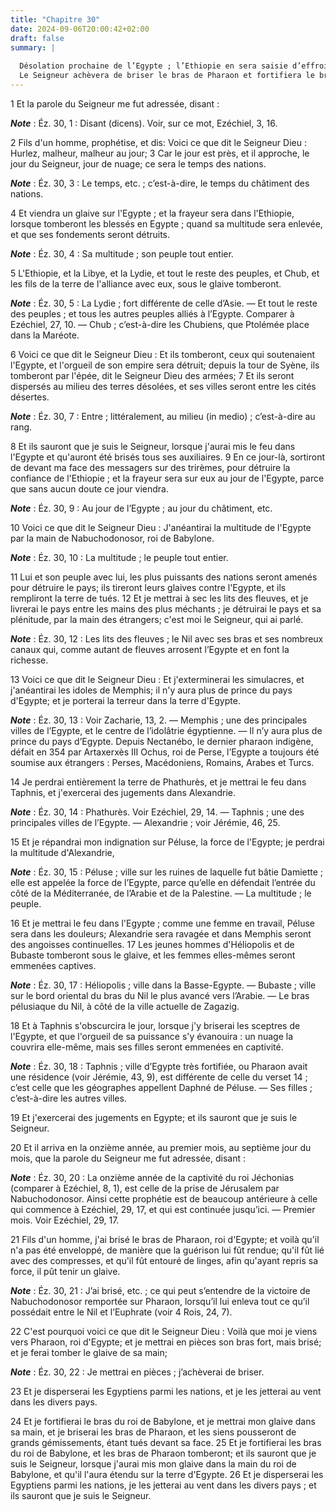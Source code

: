 ```yaml
---
title: "Chapitre 30"
date: 2024-09-06T20:00:42+02:00
draft: false
summary: |
  
  Désolation prochaine de l’Egypte ; l’Ethiopie en sera saisie d’effroi.
  Le Seigneur achèvera de briser le bras de Pharaon et fortifiera le bras du roi de Babylone.
---
```



1 Et la parole du Seigneur me fut adressée, disant :

***Note*** :  Éz. 30, 1 : Disant (dicens). Voir, sur ce mot, Ezéchiel, 3, 16.


2 Fils d'un homme, prophétise, et dis: Voici ce que dit le Seigneur Dieu : Hurlez, malheur, malheur au jour; 3 Car le jour est près, et il approche, le jour du Seigneur, jour de nuage; ce sera le temps des nations.

***Note*** :  Éz. 30, 3 : Le temps, etc. ; c’est-à-dire, le temps du châtiment des nations.

4 Et viendra un glaive sur l'Egypte ; et la frayeur sera dans l'Ethiopie, lorsque tomberont les blessés en Egypte ; quand sa multitude sera enlevée, et que ses fondements seront détruits.

***Note*** :  Éz. 30, 4 : Sa multitude ; son peuple tout entier.

5 L'Ethiopie, et la Libye, et la Lydie, et tout le reste des peuples, et Chub, et les fils de la terre de l'alliance avec eux, sous le glaive tomberont.

***Note*** :  Éz. 30, 5 : La Lydie ; fort différente de celle d’Asie. ― Et tout le reste des peuples ; et tous les autres peuples alliés à l’Egypte. Comparer à Ezéchiel, 27, 10. ― Chub ; c’est-à-dire les Chubiens, que Ptolémée place dans la Maréote.


6 Voici ce que dit le Seigneur Dieu : Et ils tomberont, ceux qui soutenaient l'Egypte, et l'orgueil de son empire sera détruit; depuis la tour de Syène, ils tomberont par l'épée, dit le Seigneur Dieu des armées; 7 Et ils seront dispersés au milieu des terres désolées, et ses villes seront entre les cités désertes.

***Note*** :  Éz. 30, 7 : Entre ; littéralement, au milieu (in medio) ; c’est-à-dire au rang.

8 Et ils sauront que je suis le Seigneur, lorsque j'aurai mis le feu dans l'Egypte et qu'auront été brisés tous ses auxiliaires. 9 En ce jour-là, sortiront de devant ma face des messagers sur des trirèmes, pour détruire la confiance de l'Ethiopie ; et la frayeur sera sur eux au jour de l'Egypte, parce que sans aucun doute ce jour viendra.

***Note*** :  Éz. 30, 9 : Au jour de l’Egypte ; au jour du châtiment, etc.


10 Voici ce que dit le Seigneur Dieu : J'anéantirai la multitude de l'Egypte par la main de Nabuchodonosor, roi de Babylone.

***Note*** :  Éz. 30, 10 : La multitude ; le peuple tout entier.

11 Lui et son peuple avec lui, les plus puissants des nations seront amenés pour détruire le pays; ils tireront leurs glaives contre l'Egypte, et ils rempliront la terre de tués. 12 Et je mettrai à sec les lits des fleuves, et je livrerai le pays entre les mains des plus méchants ; je détruirai le pays et sa plénitude, par la main des étrangers; c'est moi le Seigneur, qui ai parlé.

***Note*** :  Éz. 30, 12 : Les lits des fleuves ; le Nil avec ses bras et ses nombreux canaux qui, comme autant de fleuves arrosent l’Egypte et en font la richesse.


13 Voici ce que dit le Seigneur Dieu : Et j'exterminerai les simulacres, et j'anéantirai les idoles de Memphis; il n'y aura plus de prince du pays d'Egypte; et je porterai la terreur dans la terre d'Egypte.

***Note*** :  Éz. 30, 13 : Voir Zacharie, 13, 2. ― Memphis ; une des principales villes de l’Egypte, et le centre de l’idolâtrie égyptienne. ― Il n’y aura plus de prince du pays d’Egypte. Depuis Nectanébo, le dernier pharaon indigène, défait en 354 par Artaxerxès III Ochus, roi de Perse, l’Egypte a toujours été soumise aux étrangers : Perses, Macédoniens, Romains, Arabes et Turcs.

14 Je perdrai entièrement la terre de Phathurès, et je mettrai le feu dans Taphnis, et j'exercerai des jugements dans Alexandrie.

***Note*** :  Éz. 30, 14 : Phathurès. Voir Ezéchiel, 29, 14. ― Taphnis ; une des principales villes de l’Egypte. ― Alexandrie ; voir Jérémie, 46, 25.

15 Et je répandrai mon indignation sur Péluse, la force de l'Egypte; je perdrai la multitude d'Alexandrie,

***Note*** :  Éz. 30, 15 : Péluse ; ville sur les ruines de laquelle fut bâtie Damiette ; elle est appelée la force de l’Egypte, parce qu’elle en défendait l’entrée du côté de la Méditerranée, de l’Arabie et de la Palestine. ― La multitude ; le peuple.

16 Et je mettrai le feu dans l'Egypte ; comme une femme en travail, Péluse sera dans les douleurs; Alexandrie sera ravagée et dans Memphis seront des angoisses continuelles. 17 Les jeunes hommes d'Héliopolis et de Bubaste tomberont sous le glaive, et les femmes elles-mêmes seront emmenées captives.

***Note*** :  Éz. 30, 17 : Héliopolis ; ville dans la Basse-Egypte. ― Bubaste ; ville sur le bord oriental du bras du Nil le plus avancé vers l’Arabie. ― Le bras pélusiaque du Nil, à côté de la ville actuelle de Zagazig.

18 Et à Taphnis s'obscurcira le jour, lorsque j'y briserai les sceptres de l'Egypte, et que l'orgueil de sa puissance s'y évanouira : un nuage la couvrira elle-même, mais ses filles seront emmenées en captivité.

***Note*** :  Éz. 30, 18 : Taphnis ; ville d’Egypte très fortifiée, ou Pharaon avait une résidence (voir Jérémie, 43, 9), est différente de celle du verset 14 ; c’est celle que les géographes appellent Daphné de Péluse. ― Ses filles ; c’est-à-dire les autres villes.

19 Et j'exercerai des jugements en Egypte; et ils sauront que je suis le Seigneur.


20 Et il arriva en la onzième année, au premier mois, au septième jour du mois, que la parole du Seigneur me fut adressée, disant :

***Note*** :  Éz. 30, 20 : La onzième année de la captivité du roi Jéchonias (comparer à Ezéchiel, 8, 1), est celle de la prise de Jérusalem par Nabuchodonosor. Ainsi cette prophétie est de beaucoup antérieure à celle qui commence à Ezéchiel, 29, 17, et qui est continuée jusqu’ici. ― Premier mois. Voir Ezéchiel, 29, 17.


21 Fils d'un homme, j'ai brisé le bras de Pharaon, roi d'Egypte; et voilà qu'il n'a pas été enveloppé, de manière que la guérison lui fût rendue; qu'il fût lié avec des compresses, et qu'il fût entouré de linges, afin qu'ayant repris sa force, il pût tenir un glaive.

***Note*** :  Éz. 30, 21 : J’ai brisé, etc. ; ce qui peut s’entendre de la victoire de Nabuchodonosor remportée sur Pharaon, lorsqu’il lui enleva tout ce qu’il possédait entre le Nil et l’Euphrate (voir 4 Rois, 24, 7).


22 C'est pourquoi voici ce que dit le Seigneur Dieu : Voilà que moi je viens vers Pharaon, roi d'Egypte; et je mettrai en pièces son bras fort, mais brisé; et je ferai tomber le glaive de sa main;

***Note*** :  Éz. 30, 22 : Je mettrai en pièces ; j’achèverai de briser.

23 Et je disperserai les Egyptiens parmi les nations, et je les jetterai au vent dans les divers pays.


24 Et je fortifierai le bras du roi de Babylone, et je mettrai mon glaive dans sa main, et je briserai les bras de Pharaon, et les siens pousseront de grands gémissements, étant tués devant sa face. 25 Et je fortifierai les bras du roi de Babylone, et les bras de Pharaon tomberont; et ils sauront que je suis le Seigneur, lorsque j'aurai mis mon glaive dans la main du roi de Babylone, et qu'il l'aura étendu sur la terre d'Egypte. 26 Et je disperserai les Egyptiens parmi les nations, je les jetterai au vent dans les divers pays ; et ils sauront que je suis le Seigneur.

